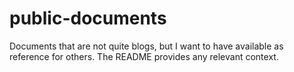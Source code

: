 # public-documents
Documents that are not quite blogs, but I want to have available as reference for others. The README provides any relevant context.
